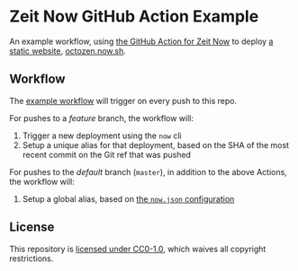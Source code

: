 # Zeit Now GitHub Action Example

An example workflow, using [the GitHub Action for Zeit Now](https://github.com/actions/now) to deploy [a static website](site/), [octozen.now.sh](https://octozen.now.sh/).

## Workflow

The [example workflow](.github/main.workflow) will trigger on every push to this repo.

For pushes to a _feature_ branch, the workflow will:

1. Trigger a new deployment using the `now` cli
1. Setup a unique alias for that deployment, based on the SHA of the most recent commit on the Git ref that was pushed

For pushes to the _default_ branch (`master`), in addition to the above Actions, the workflow will:

1. Setup a global alias, based on [the `now.json` configuration](site/now.json)

## License

This repository is [licensed under CC0-1.0](LICENSE), which waives all copyright restrictions.
